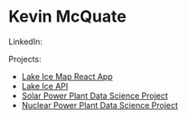 # Kevin McQuate

LinkedIn:


Projects:
- [Lake Ice Map React App](https://lake-freeze.kevin-mcquate.net/)
- [Lake Ice API](https://lake-freeze-api.kevin-mcquate.net/docs/)
- [Solar Power Plant Data Science Project](solar-panel-data.html)
- [Nuclear Power Plant Data Science Project](nuclear-plants.html)
